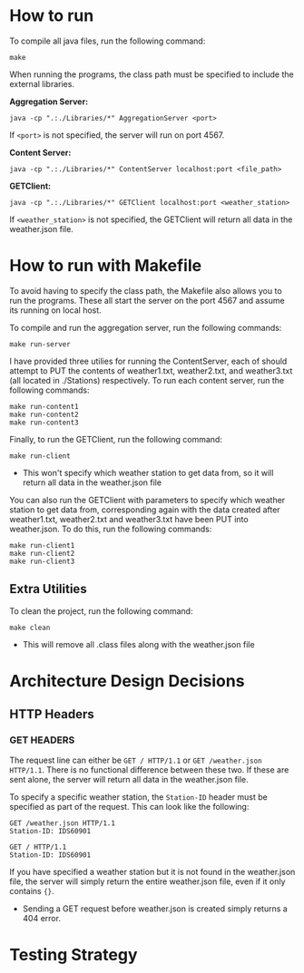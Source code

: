 # How to run
To compile all java files, run the following command:
```
make 
```

When running the programs, the class path must be specified to include the external libraries. 

**Aggregation Server:** 
``` 
java -cp ".:./Libraries/*" AggregationServer <port> 
```
If ```<port>``` is not specified, the server will run on port 4567.

**Content Server:** 
``` 
java -cp ".:./Libraries/*" ContentServer localhost:port <file_path>
```

**GETClient:**
```
java -cp ".:./Libraries/*" GETClient localhost:port <weather_station>
```
If ```<weather_station>``` is not specified, the GETClient will return all data in the weather.json file.


# How to run with Makefile
To avoid having to specify the class path, the Makefile also allows you to run the programs. These all start the server on the port 4567 and assume its running on local host.

To compile and run the aggregation server, run the following commands:
```
make run-server
```

I have provided three utilies for running the ContentServer, each of should attempt to PUT the contents of weather1.txt, weather2.txt, and weather3.txt (all located in ./Stations) respectively. 
To run each content server, run the following commands:
```
make run-content1 
make run-content2
make run-content3
```

Finally, to run the GETClient, run the following command:
```
make run-client
```
* This won't specify which weather station to get data from, so it will return all data in the weather.json file

You can also run the GETClient with parameters to specify which weather station to get data from, corresponding again with the data created after weather1.txt, weather2.txt and weather3.txt have been PUT into weather.json. To do this, run the following commands:
```
make run-client1
make run-client2
make run-client3
```
## Extra Utilities 
To clean the project, run the following command:
```
make clean
```
* This will remove all .class files along with the weather.json file 

# Architecture Design Decisions
## HTTP Headers 
### **GET HEADERS** 

The request line can either be ```GET / HTTP/1.1``` or ```GET /weather.json HTTP/1.1```. There is no functional difference between these two. If these are sent alone, the server will return all data in the weather.json file.

To specify a specific weather station, the ```Station-ID``` header must be specified as part of the request. This can look like the following: 

```
GET /weather.json HTTP/1.1
Station-ID: IDS60901
```
```
GET / HTTP/1.1
Station-ID: IDS60901
```
If you have specified a weather station but it is not found in the weather.json file, the server will simply return the entire weather.json file, even if it only contains ```{}```. 

* Sending a GET request before weather.json is created simply returns a 404 error.

# Testing Strategy